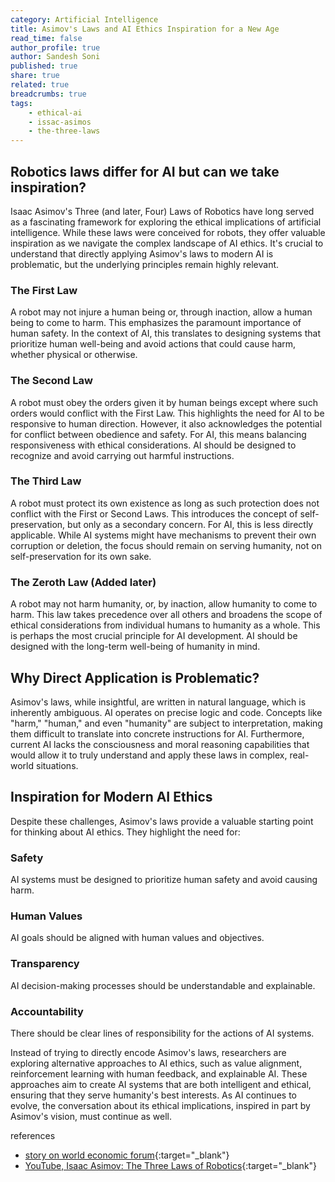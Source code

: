 ```yaml
---
category: Artificial Intelligence
title: Asimov's Laws and AI Ethics Inspiration for a New Age
read_time: false
author_profile: true
author: Sandesh Soni
published: true
share: true
related: true
breadcrumbs: true
tags:
    - ethical-ai
    - issac-asimos
    - the-three-laws
---
```


## Robotics laws differ for AI but can we take inspiration?

Isaac Asimov's Three (and later, Four) Laws of Robotics have long served as a fascinating framework for exploring the ethical implications of artificial intelligence. While these laws were conceived for robots, they offer valuable inspiration as we navigate the complex landscape of AI ethics.  It's crucial to understand that directly applying Asimov's laws to modern AI is problematic, but the underlying principles remain highly relevant.


### The First Law
A robot may not injure a human being or, through inaction, allow a human being to come to harm.  This emphasizes the paramount importance of human safety.  In the context of AI, this translates to designing systems that prioritize human well-being and avoid actions that could cause harm, whether physical or otherwise.

### The Second Law
A robot must obey the orders given it by human beings except where such orders would conflict with the First Law.
This highlights the need for AI to be responsive to human direction. However, it also acknowledges the potential for conflict between obedience and safety.  For AI, this means balancing responsiveness with ethical considerations.  AI should be designed to recognize and avoid carrying out harmful instructions.

### The Third Law
A robot must protect its own existence as long as such protection does not conflict with the First or Second Laws.  This introduces the concept of self-preservation, but only as a secondary concern.  For AI, this is less directly applicable.  While AI systems might have mechanisms to prevent their own corruption or deletion, the focus should remain on serving humanity, not on self-preservation for its own sake.

### The Zeroth Law (Added later)
A robot may not harm humanity, or, by inaction, allow humanity to come to harm.  This law takes precedence over all others and broadens the scope of ethical considerations from individual humans to humanity as a whole.  This is perhaps the most crucial principle for AI development.  AI should be designed with the long-term well-being of humanity in mind.

## Why Direct Application is Problematic?

Asimov's laws, while insightful, are written in natural language, which is inherently ambiguous.  AI operates on precise logic and code. Concepts like "harm," "human," and even "humanity" are subject to interpretation, making them difficult to translate into concrete instructions for AI. Furthermore, current AI lacks the consciousness and moral reasoning capabilities that would allow it to truly understand and apply these laws in complex, real-world situations.

## Inspiration for Modern AI Ethics

Despite these challenges, Asimov's laws provide a valuable starting point for thinking about AI ethics.  They highlight the need for:

### Safety
AI systems must be designed to prioritize human safety and avoid causing harm.
### Human Values
AI goals should be aligned with human values and objectives.
### Transparency
AI decision-making processes should be understandable and explainable.
### Accountability
There should be clear lines of responsibility for the actions of AI systems.

Instead of trying to directly encode Asimov's laws, researchers are exploring alternative approaches to AI ethics, such as value alignment, reinforcement learning with human feedback, and explainable AI.  These approaches aim to create AI systems that are both intelligent and ethical, ensuring that they serve humanity's best interests.  As AI continues to evolve, the conversation about its ethical implications, inspired in part by Asimov's vision, must continue as well.


references
- [story on world economic forum](https://www.weforum.org/stories/2024/10/ai-value-alignment-how-we-can-align-artificial-intelligence-with-human-values/){:target="_blank"}
- [YouTube, Isaac Asimov: The Three Laws of Robotics](https://www.youtube.com/watch?v=AWJJnQybZlk){:target="_blank"}
